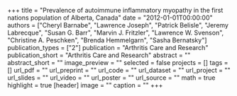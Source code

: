 +++
title = "Prevalence of autoimmune inflammatory myopathy in the first nations population of Alberta, Canada"
date = "2012-01-01T00:00:00"
authors = ["Cheryl Barnabe", "Lawrence Joseph", "Patrick Belisle", "Jeremy Labrecque", "Susan G. Barr", "Marvin J. Fritzler", "Lawrence W. Svenson", "Christine A. Peschken", "Brenda Hemmelgarn", "Sasha Bernatsky"]
publication_types = ["2"]
publication = "Arthritis Care and Research"
publication_short = "Arthritis Care and Research"
abstract = ""
abstract_short = ""
image_preview = ""
selected = false
projects = []
tags = []
url_pdf = ""
url_preprint = ""
url_code = ""
url_dataset = ""
url_project = ""
url_slides = ""
url_video = ""
url_poster = ""
url_source = ""
math = true
highlight = true
[header]
image = ""
caption = ""
+++
